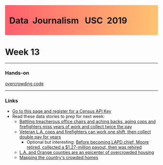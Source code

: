 <div class="header">
<h1 class="ml7">
  <span class="text-wrapper">
    <span class="letters"><p id ="usc p">Data&nbsp;&nbsp;Journalism&nbsp;&nbsp;&nbsp;USC&nbsp;&nbsp;2019</p></span>
  </span>
</h1>
</div>
<script src="https://cdnjs.cloudflare.com/ajax/libs/animejs/2.0.2/anime.min.js"></script>

<script src="https://ajax.googleapis.com/ajax/libs/jquery/3.3.1/jquery.min.js"></script>

<style>
.header{
      background-image: linear-gradient(to right, #ff5f6d, #ffc371);
}

.ml7 {
  position: relative;
  font-weight: 1200;


}
.ml7 .text-wrapper {
  position: relative;
  display: inline-block;
  padding-top: 0.2em;
  padding-right: 0.05em;
  padding-bottom: 0.1em;
  overflow: hidden;
  padding-left: 14px;

}
.ml7 .letter {
  transform-origin: 0 100%;
  display: inline-block;
  line-height: 1.3em;
  font-size: 3.6em;
  color: #FFFFFF
}


</style>


<script>
// Wrap every letter in a span
$('.ml7 .letters').each(function(){
  $(this).html($(this).text().replace(/([^\x00-\x80]|\w)/g, "<span class='letter'>$&</span>"));
});

anime.timeline({loop: true})
  .add({
    targets: '.ml7 .letter',
    translateY: ["1.1em", 0],
    translateX: ["0.55em", 0],
    translateZ: 0,
    rotateZ: [180, 0],
    duration: 1050,
    easing: "easeOutExpo",
    delay: function(el, i) {
      return 50 * i;
    }
  }).add({
    targets: '.ml7',
    opacity: 0,
    duration: 1000,
    easing: "easeOutExpo",
    delay: 1000
  });
</script>

# Week 13


---

### Hands-on

[overcrowding code](https://github.com/ryanvmenezes/notebooks/blob/master/Z-values.ipynb)

---

### Links


* [Go to this page and register for a Census API Key](https://api.census.gov/data/key_signup.html)
* Read these data stories to prep for next week:
	* [Battling treacherous office chairs and aching backs, aging cops and firefighters miss years of work and collect twice the pay](https://www.latimes.com/local/california/la-me-drop-20180203-htmlstory.html)
	* [Veteran L.A. cops and firefighters can work one shift, then collect double pay for years](https://www.latimes.com/local/lanow/la-me-drop-one-day-rule-20180218-story.html)
		* Optional but interesting: [Before becoming LAPD chief, Moore retired, collected a $1.27-million payout, then was rehired
](https://www.latimes.com/local/lanow/la-me-chief-drop-2018-08012-story.html)
	* [L.A. and Orange counties are an epicenter of overcrowded housing](https://www.latimes.com/local/la-me-crowding-20140308-story.html)
	* [Mapping the country's crowded homes](http://graphics.latimes.com/crowding-map/)



